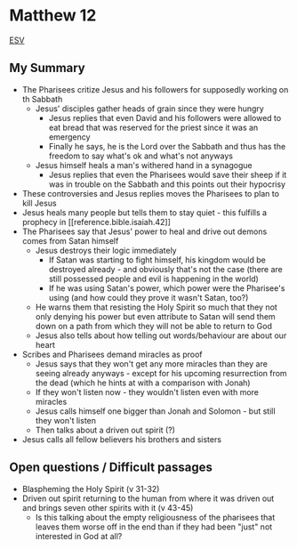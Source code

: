 # Matthew 12

[ESV](https://www.biblegateway.com/passage/?search=Matthew+12&version=ESV)

## My Summary

- The Pharisees critize Jesus and his followers for supposedly working on th Sabbath
  - Jesus' disciples gather heads of grain since they were hungry
    - Jesus replies that even David and his followers were allowed to eat bread that was reserved for the priest since
    it was an emergency
    - Finally he says, he is the Lord over the Sabbath and thus has the freedom to say what's ok and what's not anyways
  - Jesus himself heals a man's withered hand in a synagogue
    - Jesus replies that even the Pharisees would save their sheep if it was in trouble on the Sabbath and this points
      out their hypocrisy
- These controversies and Jesus replies moves the Pharisees to plan to kill Jesus
- Jesus heals many people but tells them to stay quiet - this fulfills a prophecy in [[reference.bible.isaiah.42]]
- The Pharisees say that Jesus' power to heal and drive out demons comes from Satan himself
  - Jesus destroys their logic immediately
    - If Satan was starting to fight himself, his kingdom would be destroyed already - and obviously that's not the case
      (there are still possessed people and evil is happening in the world)
    - If he was using Satan's power, which power were the Pharisee's using (and how could they prove it wasn't Satan,
      too?)
  - He warns them that resisting the Holy Spirit so much that they not only denying his power but even attribute to
    Satan will send them down on a path from which they will not be able to return to God
  - Jesus also tells about how telling out words/behaviour are about our heart
- Scribes and Pharisees demand miracles as proof
  - Jesus says that they won't get any more miracles than they are seeing already anyways - except for his upcoming
    resurrection from the dead (which he hints at with a comparison with Jonah)
  - If they won't listen now - they wouldn't listen even with more miracles
  - Jesus calls himself one bigger than Jonah and Solomon - but still they won't listen
  - Then talks about a driven out spirit (?)
- Jesus calls all fellow believers his brothers and sisters

## Open questions / Difficult passages
- Blaspheming the Holy Spirit (v 31-32)
- Driven out spirit returning to the human from where it was driven out and brings seven other spirits with it (v 43-45)
  - Is this talking about the empty religiousness of the pharisees that leaves them worse off in the end than if they
    had been "just" not interested in God at all?

